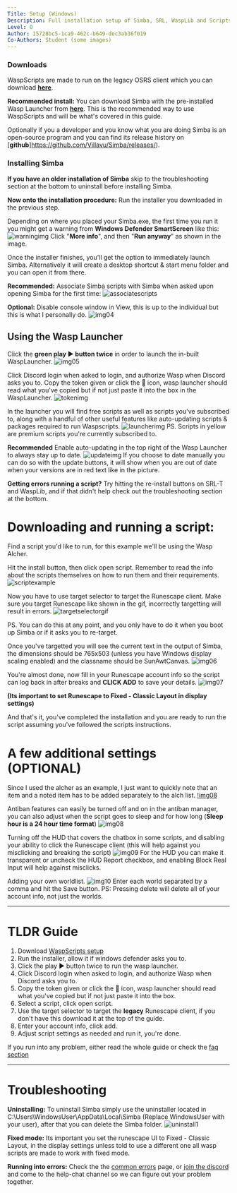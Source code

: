 ```yaml
---
Title: Setup (Windows)
Description: Full installation setup of Simba, SRL, WaspLib and Scripts
Level: 0
Author: 15728bc5-1ca9-462c-b649-dec3ab36f019
Co-Authors: Student (some images)
---
```


### Downloads

WaspScripts are made to run on the legacy OSRS client which you can download [**here**](https://www.Runescape.com/downloads/oldschool.msi).

**Recommended install:** You can download Simba with the pre-installed Wasp Launcher from [**here**](https://github.com/torwent/wasp-setup/releases/latest/download/Simba-setup.exe). 
This is the recommended way to use WaspScripts and will be what's covered in this guide.

Optionally if you a developer and you know what you are doing Simba is an open-source program and you can find its release history on [**github**]https://github.com/Villavu/Simba/releases/).

### Installing Simba

**If you have an older installation of Simba** skip to the troubleshooting section at the bottom to uninstall before installing Simba.

**Now onto the installation procedure:**
Run the installer you downloaded in the previous step. 

Depending on where you placed your Simba.exe, the first time you run it you might get a warning from **Windows Defender SmartScreen** like this:
![warningimg](https://i.imgur.com/DBJtvgd.png)
Click "**More info**", and then "**Run anyway**" as shown in the image.

Once the installer finishes, you'll get the option to immediately launch Simba. Alternatively it will create a desktop shortcut & start menu folder and you can open it from there.

**Recommended:** Associate Simba scripts with Simba when asked upon opening Simba for the first time:
![associatescripts](https://i.imgur.com/uwZGAJb.png)

**Optional:** Disable console window in View, this is up to the individual but this is what I personally do.
![img04](https://i.imgur.com/WYOGoUx.png)

## Using the Wasp Launcher

Click the **green play ▶️ button twice** in order to launch the in-built WaspLauncher. 
![img05](https://i.imgur.com/hxAlnVU.png)

Click Discord login when asked to login, and authorize Wasp when Discord asks you to.
Copy the token given or click the 📝 icon, wasp launcher should read what you've copied but if not just paste it into the box in the WaspLauncher.
![tokenimg](https://i.imgur.com/K0AfzNy.png)

In the launcher you will find free scripts as well as scripts you've subscribed to, along with a handful of other useful features like auto-updating scripts & packages required to run Waspscripts.
![launcherimg](https://i.imgur.com/XB1XxzL.png)
PS. Scripts in yellow are premium scripts you're currently subscribed to.

**Recommended** Enable auto-updating in the top right of the Wasp Launcher to always stay up to date.
![updateimg](https://i.imgur.com/BRLTY5V.png)
If you choose to date manually you can do so with the update buttons, it will show when you are out of date when your versions are in red text like in the picture.

**Getting errors running a script?** Try hitting the re-install buttons on SRL-T and WaspLib, and if that didn't help check out the troubleshooting section at the bottom.


# Downloading and running a script:

Find a script you'd like to run, for this example we'll be using the Wasp Alcher. 

Hit the install button, then click open script. Remember to read the info about the scripts themselves on how to run them and their requirements.
![scriptexample](https://i.imgur.com/3Mh4i84.png)


Now you have to use target selector to target the Runescape client. Make sure you target Runescape like shown in the gif, incorrectly targetting will result in errors.
![targetselectorgif](https://i.imgur.com/Z1vTX7w.gif)

PS. You can do this at any point, and you only have to do it when you boot up Simba or if it asks you to re-target.

Once you've targetted you will see the current text in the output of Simba, the dimensions should be 765x503 (unless you have Windows display scaling enabled) and the classname should be SunAwtCanvas.
![img06](https://i.imgur.com/yBDpnnp.png)

You're almost done, now fill in your Runescape account info so the script can log back in after breaks and **CLICK ADD** to save your details.
![img07](https://i.imgur.com/PKnVWoC.png)

 **(Its important to set Runescape to Fixed - Classic Layout in display settings)**

And that's it, you've completed the installation and you are ready to run the script assuming you've followed the scripts instructions. 

# A few additional settings (OPTIONAL)

Since I used the alcher as an example, I just want to quickly note that an item and a noted item has to be added separately to the alch list.
[!img08](https://i.imgur.com/GgoSQSQ.png)

Antiban features can easily be turned off and on in the antiban manager, you can also adjust when the script goes to sleep and for how long (**Sleep hour is a 24 hour time format**)
![img08](https://i.imgur.com/feo0ayC.png)

Turning off the HUD that covers the chatbox in some scripts, and disabling your ability to click the Runescape client (this will help against you misclicking and breaking the script)
![img09](https://i.imgur.com/QNTa6hH.png) 
For the HUD you can make it transparent or uncheck the HUD Report checkbox, and enabling Block Real Input will help against misclicks.

Adding your own worldlist.
![img10](https://i.imgur.com/xZqcxbX.png)
Enter each world separated by a comma and hit the Save button. PS: Pressing delete will delete all of your account info, not just the worlds.


--------------



# TLDR Guide

1. Download [WaspScripts setup](https://github.com/torwent/wasp-setup/releases/latest/download/Simba-setup.exe)
2. Run the installer, allow it if windows defender asks you to.
3. Click the  play ▶️  button twice to run the wasp launcher.
4. Click Discord login when asked to login, and authorize Wasp when Discord asks you to.
5. Copy the token given or click the 📝 icon, wasp launcher should read what you've copied but if not just paste it into the box.
6. Select a script, click open script. 
7. Use the target selector to target the **legacy** Runescape client, if you don't have this download it at the top of the guide.
8. Enter your account info, click add. 
9. Adjust script settings as needed and run it, you're done.


If you run into any problem, either read the whole guide or check the [faq section](https://waspscripts.com/faq)



--------------

# Troubleshooting

**Uninstalling:** To uninstall Simba simply use the uninstaller located in C:\Users\WindowsUser\AppData\Local\Simba (Replace WindowsUser with your user), after that you can delete the Simba folder.
![uninstall1](https://i.imgur.com/8SmGEvP.png)

**Fixed mode:** Its important you set the runescape UI to Fixed - Classic Layout, in the display settings unless told to use a different one all wasp scripts are made to work with fixed mode.

**Running into errors:** Check the the [common errors](https://waspscripts.com/faq) page, or [join the discord](https://discord.com/invite/YMYUahmww9) and come to the help-chat channel so we can figure out your problem together.

